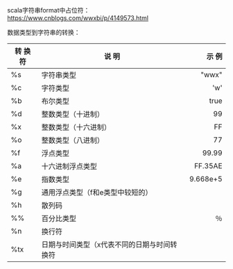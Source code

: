 scala字符串format中占位符：https://www.cnblogs.com/wwxbi/p/4149573.html

 数据类型到字符串的转换：

| 转 换 符 | 说  明                                      |   示  例 |
| -------- | ------------------------------------------- | -------: |
| %s       | 字符串类型                                  |    "wwx" |
| %c       | 字符类型                                    |      'w' |
| %b       | 布尔类型                                    |     true |
| %d       | 整数类型（十进制）                          |       99 |
| %x       | 整数类型（十六进制）                        |       FF |
| %o       | 整数类型（八进制）                          |       77 |
| %f       | 浮点类型                                    |    99.99 |
| %a       | 十六进制浮点类型                            |  FF.35AE |
| %e       | 指数类型                                    | 9.668e+5 |
| %g       | 通用浮点类型（f和e类型中较短的）            |          |
| %h       | 散列码                                      |          |
| %%       | 百分比类型                                  |       ％ |
| %n       | 换行符                                      |          |
| %tx      | 日期与时间类型（x代表不同的日期与时间转换符 |          |